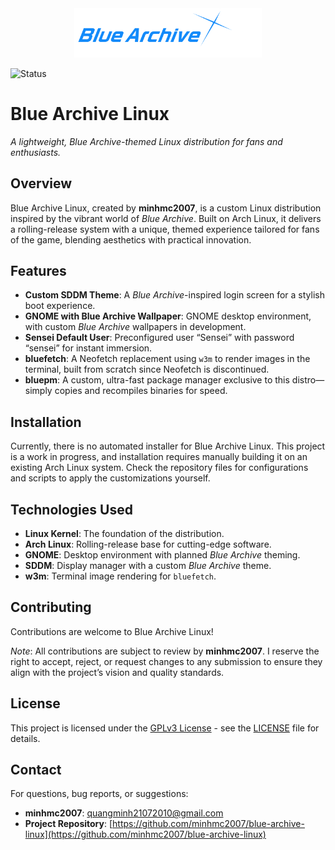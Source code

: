 <div align="center">
  <img src="/BlueArchiveLinux.png" alt="Blue Archive Linux Logo" width="300"/>
</div>

![Status](https://img.shields.io/badge/Status-Beta-red)  

# Blue Archive Linux

*A lightweight, Blue Archive-themed Linux distribution for fans and enthusiasts.*

## Overview

Blue Archive Linux, created by **minhmc2007**, is a custom Linux distribution inspired by the vibrant world of *Blue Archive*. Built on Arch Linux, it delivers a rolling-release system with a unique, themed experience tailored for fans of the game, blending aesthetics with practical innovation.

## Features

- **Custom SDDM Theme**: A *Blue Archive*-inspired login screen for a stylish boot experience.
- **GNOME with Blue Archive Wallpaper**: GNOME desktop environment, with custom *Blue Archive* wallpapers in development.
- **Sensei Default User**: Preconfigured user “Sensei” with password “sensei” for instant immersion.
- **bluefetch**: A Neofetch replacement using `w3m` to render images in the terminal, built from scratch since Neofetch is discontinued.
- **bluepm**: A custom, ultra-fast package manager exclusive to this distro—simply copies and recompiles binaries for speed.

## Installation

Currently, there is no automated installer for Blue Archive Linux. This project is a work in progress, and installation requires manually building it on an existing Arch Linux system. Check the repository files for configurations and scripts to apply the customizations yourself.

## Technologies Used

- **Linux Kernel**: The foundation of the distribution.
- **Arch Linux**: Rolling-release base for cutting-edge software.
- **GNOME**: Desktop environment with planned *Blue Archive* theming.
- **SDDM**: Display manager with a custom *Blue Archive* theme.
- **w3m**: Terminal image rendering for `bluefetch`.

## Contributing

Contributions are welcome to Blue Archive Linux!

*Note*: All contributions are subject to review by **minhmc2007**. I reserve the right to accept, reject, or request changes to any submission to ensure they align with the project’s vision and quality standards.

## License

This project is licensed under the [GPLv3 License](LICENSE) - see the [LICENSE](LICENSE) file for details.

## Contact

For questions, bug reports, or suggestions:
- **minhmc2007**: [quangminh21072010@gmail.com](mailto:quangminh21072010@gmail.com)
- **Project Repository**: [https://github.com/minhmc2007/blue-archive-linux](https://github.com/minhmc2007/blue-archive-linux)
